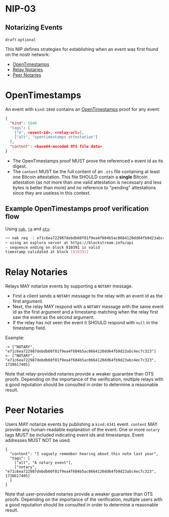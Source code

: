NIP-03
======

Notarizing Events
-----------------

`draft` `optional`

This NIP defines strategies for establishing when an event was first found on the nostr network:

- [OpenTimestamps](#opentimestamps)
- [Relay Notaries](#relay-notaries)
- [Peer Notaries](#peer-notaries)

# OpenTimestamps

An event with `kind:1040` contains an [OpenTimestamps](https://opentimestamps.org/) proof for any event:

```json
{
  "kind": 1040
  "tags": [
    ["e", <event-id>, <relay-url>],
    ["alt", "opentimestamps attestation"]
  ],
  "content": <base64-encoded OTS file data>
}
```

- The OpenTimestamps proof MUST prove the referenced `e` event id as its digest.
- The `content` MUST be the full content of an `.ots` file containing at least one Bitcoin attestation. This file SHOULD contain a **single** Bitcoin attestation (as not more than one valid attestation is necessary and less bytes is better than more) and no reference to "pending" attestations since they are useless in this context.

## Example OpenTimestamps proof verification flow

Using [`nak`](https://github.com/fiatjaf/nak), [`jq`](https://jqlang.github.io/jq/) and [`ots`](https://github.com/fiatjaf/ots):

```bash
~> nak req -i e71c6ea722987debdb60f81f9ea4f604b5ac0664120dd64fb9d23abc4ec7c323 wss://nostr-pub.wellorder.net | jq -r .content | ots verify
> using an esplora server at https://blockstream.info/api
- sequence ending on block 810391 is valid
timestamp validated at block [810391]
```

# Relay Notaries

Relays MAY notarize events by supporting a `NOTARY` message.

- First a client sends a `NOTARY` message to the relay with an event id as the first argument.
- Next, the relay MAY respond with a `NOTARY` message with the same event id as the first argument and a timestamp matching when the relay first saw the event as the second argument.
- If the relay has not seen the event it SHOULD respond with `null` in the timestamp field.

Example:

```jsonc
-> ["NOTARY", "e71c6ea722987debdb60f81f9ea4f604b5ac0664120dd64fb9d23abc4ec7c323"]
<- ["NOTARY", "e71c6ea722987debdb60f81f9ea4f604b5ac0664120dd64fb9d23abc4ec7c323", 1738617405]
```

Note that relay-provided notaries provide a weaker guarantee than OTS proofs. Depending on the importance of the verification, multiple relays with a good reputation should be consulted in order to determine a reasonable result.

# Peer Notaries

Users MAY notarize events by publishing a `kind:4341` event. `content` MAY provide any human-readable explanation of the event. One or more `notary` tags MUST be included indicating event ids and timestamps. Event addresses MUST NOT be used.

```jsonc
{
  "content": "I vaguely remember hearing about this note last year",
  "tags": [
    ["alt", "A notary event"],
    ["notary", "e71c6ea722987debdb60f81f9ea4f604b5ac0664120dd64fb9d23abc4ec7c323", 1738617405]
  ]
}
```

Note that user-provided notaries provide a weaker guarantee than OTS proofs. Depending on the importance of the verification, multiple users with a good reputation should be consulted in order to determine a reasonable result.
